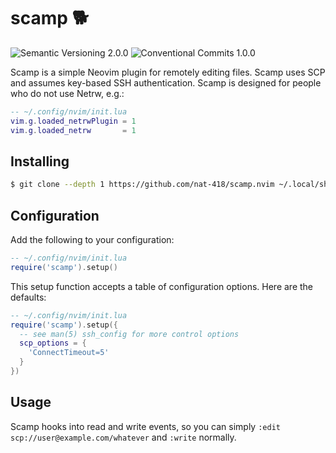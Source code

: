 # scamp 🐕
![Semantic Versioning 2.0.0]
![Conventional Commits 1.0.0]

Scamp is a simple Neovim plugin for remotely editing files.
Scamp uses SCP and assumes key-based SSH authentication.
Scamp is designed for people who do not use Netrw, e.g.:
```lua
-- ~/.config/nvim/init.lua
vim.g.loaded_netrwPlugin = 1
vim.g.loaded_netrw       = 1
```

## Installing

```sh
$ git clone --depth 1 https://github.com/nat-418/scamp.nvim ~/.local/share/nvim/site/pack/bufala/start/scamp.nvim
```

## Configuration

Add the following to your configuration:

```lua
-- ~/.config/nvim/init.lua
require('scamp').setup()
```

This setup function accepts a table of configuration options.
Here are the defaults:

```lua
-- ~/.config/nvim/init.lua
require('scamp').setup({
  -- see man(5) ssh_config for more control options
  scp_options = {
    'ConnectTimeout=5'
  }
})
```

## Usage

Scamp hooks into read and write events, so you can simply
`:edit scp://user@example.com/whatever` and `:write` normally.

[Conventional Commits 1.0.0]: https://flat.badgen.net/badge/Conventional%20Commits/1.0.0/
[Semantic Versioning 2.0.0]:  https://flat.badgen.net/badge/Semantic%20Versioning/2.0.0/

